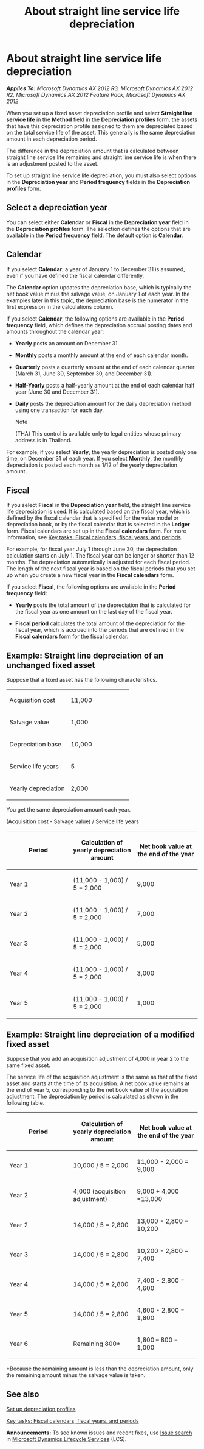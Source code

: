 ﻿---
title: About straight line service life depreciation
TOCTitle: About straight line service life depreciation
ms:assetid: fe3a0dc6-c74d-4303-b886-9d924c31a6b2
ms:mtpsurl: https://technet.microsoft.com/en-us/library/Aa573443(v=AX.60)
ms:contentKeyID: 36060113
ms.date: 05/02/2014
mtps_version: v=AX.60
---

# About straight line service life depreciation 


_**Applies To:** Microsoft Dynamics AX 2012 R3, Microsoft Dynamics AX 2012 R2, Microsoft Dynamics AX 2012 Feature Pack, Microsoft Dynamics AX 2012_

When you set up a fixed asset depreciation profile and select **Straight line service life** in the **Method** field in the **Depreciation profiles** form, the assets that have this depreciation profile assigned to them are depreciated based on the total service life of the asset. This generally is the same depreciation amount in each depreciation period.

The difference in the depreciation amount that is calculated between straight line service life remaining and straight line service life is when there is an adjustment posted to the asset.

To set up straight line service life depreciation, you must also select options in the **Depreciation year** and **Period frequency** fields in the **Depreciation profiles** form.

## Select a depreciation year

You can select either **Calendar** or **Fiscal** in the **Depreciation year** field in the **Depreciation profiles** form. The selection defines the options that are available in the **Period frequency** field. The default option is **Calendar**.

## Calendar

If you select **Calendar**, a year of January 1 to December 31 is assumed, even if you have defined the fiscal calendar differently.

The **Calendar** option updates the depreciation base, which is typically the net book value minus the salvage value, on January 1 of each year. In the examples later in this topic, the depreciation base is the numerator in the first expression in the calculations column.

If you select **Calendar**, the following options are available in the **Period frequency** field, which defines the depreciation accrual posting dates and amounts throughout the calendar year:

  - **Yearly** posts an amount on December 31.

  - **Monthly** posts a monthly amount at the end of each calendar month.

  - **Quarterly** posts a quarterly amount at the end of each calendar quarter (March 31, June 30, September 30, and December 31).

  - **Half-Yearly** posts a half-yearly amount at the end of each calendar half year (June 30 and December 31).

  - **Daily** posts the depreciation amount for the daily depreciation method using one transaction for each day.
    

    > [!NOTE]
    > <P>(THA) This control is available only to legal entities whose primary address is in Thailand.</P>



For example, if you select **Yearly**, the yearly depreciation is posted only one time, on December 31 of each year. If you select **Monthly**, the monthly depreciation is posted each month as 1/12 of the yearly depreciation amount.

## Fiscal

If you select **Fiscal** in the **Depreciation year** field, the straight line service life depreciation is used. It is calculated based on the fiscal year, which is defined by the fiscal calendar that is specified for the value model or depreciation book, or by the fiscal calendar that is selected in the **Ledger** form. Fiscal calendars are set up in the **Fiscal calendars** form. For more information, see [Key tasks: Fiscal calendars, fiscal years, and periods](key-tasks-fiscal-calendars-fiscal-years-and-periods.md).

For example, for fiscal year July 1 through June 30, the depreciation calculation starts on July 1. The fiscal year can be longer or shorter than 12 months. The depreciation automatically is adjusted for each fiscal period. The length of the next fiscal year is based on the fiscal periods that you set up when you create a new fiscal year in the **Fiscal calendars** form.

If you select **Fiscal**, the following options are available in the **Period frequency** field:

  - **Yearly** posts the total amount of the depreciation that is calculated for the fiscal year as one amount on the last day of the fiscal year.

  - **Fiscal period** calculates the total amount of the depreciation for the fiscal year, which is accrued into the periods that are defined in the **Fiscal calendars** form for the fiscal calendar.

## Example: Straight line depreciation of an unchanged fixed asset

Suppose that a fixed asset has the following characteristics.

<table>
<colgroup>
<col style="width: 50%" />
<col style="width: 50%" />
</colgroup>
<tbody>
<tr class="odd">
<td><p>Acquisition cost</p></td>
<td><p>11,000</p></td>
</tr>
<tr class="even">
<td><p>Salvage value</p></td>
<td><p>1,000</p></td>
</tr>
<tr class="odd">
<td><p>Depreciation base</p></td>
<td><p>10,000</p></td>
</tr>
<tr class="even">
<td><p>Service life years</p></td>
<td><p>5</p></td>
</tr>
<tr class="odd">
<td><p>Yearly depreciation</p></td>
<td><p>2,000</p></td>
</tr>
</tbody>
</table>


You get the same depreciation amount each year.

(Acquisition cost - Salvage value) / Service life years

<table>
<colgroup>
<col style="width: 33%" />
<col style="width: 33%" />
<col style="width: 33%" />
</colgroup>
<thead>
<tr class="header">
<th><p>Period</p></th>
<th><p>Calculation of yearly depreciation amount</p></th>
<th><p>Net book value at the end of the year</p></th>
</tr>
</thead>
<tbody>
<tr class="odd">
<td><p>Year 1</p></td>
<td><p>(11,000 - 1,000) / 5 = 2,000</p></td>
<td><p>9,000</p></td>
</tr>
<tr class="even">
<td><p>Year 2</p></td>
<td><p>(11,000 - 1,000) / 5 = 2,000</p></td>
<td><p>7,000</p></td>
</tr>
<tr class="odd">
<td><p>Year 3</p></td>
<td><p>(11,000 - 1,000) / 5 = 2,000</p></td>
<td><p>5,000</p></td>
</tr>
<tr class="even">
<td><p>Year 4</p></td>
<td><p>(11,000 - 1,000) / 5 = 2,000</p></td>
<td><p>3,000</p></td>
</tr>
<tr class="odd">
<td><p>Year 5</p></td>
<td><p>(11,000 - 1,000) / 5 = 2,000</p></td>
<td><p>1,000</p></td>
</tr>
</tbody>
</table>


## Example: Straight line depreciation of a modified fixed asset

Suppose that you add an acquisition adjustment of 4,000 in year 2 to the same fixed asset.

The service life of the acquisition adjustment is the same as that of the fixed asset and starts at the time of its acquisition. A net book value remains at the end of year 5, corresponding to the net book value of the acquisition adjustment. The depreciation by period is calculated as shown in the following table.

<table>
<colgroup>
<col style="width: 33%" />
<col style="width: 33%" />
<col style="width: 33%" />
</colgroup>
<thead>
<tr class="header">
<th><p>Period</p></th>
<th><p>Calculation of yearly depreciation amount</p></th>
<th><p>Net book value at the end of the year</p></th>
</tr>
</thead>
<tbody>
<tr class="odd">
<td><p>Year 1</p></td>
<td><p>10,000 / 5 = 2,000</p></td>
<td><p>11,000 - 2,000 = 9,000</p></td>
</tr>
<tr class="even">
<td><p>Year 2</p></td>
<td><p>4,000 (acquisition adjustment)</p></td>
<td><p>9,000 + 4,000 =13,000</p></td>
</tr>
<tr class="odd">
<td><p>Year 2</p></td>
<td><p>14,000 / 5 = 2,800</p></td>
<td><p>13,000 - 2,800 = 10,200</p></td>
</tr>
<tr class="even">
<td><p>Year 3</p></td>
<td><p>14,000 / 5 = 2,800</p></td>
<td><p>10,200 - 2,800 = 7,400</p></td>
</tr>
<tr class="odd">
<td><p>Year 4</p></td>
<td><p>14,000 / 5 = 2,800</p></td>
<td><p>7,400 - 2,800 = 4,600</p></td>
</tr>
<tr class="even">
<td><p>Year 5</p></td>
<td><p>14,000 / 5 = 2,800</p></td>
<td><p>4,600 - 2,800 = 1,800</p></td>
</tr>
<tr class="odd">
<td><p>Year 6</p></td>
<td><p>Remaining 800*</p></td>
<td><p>1,800 – 800 = 1,000</p></td>
</tr>
</tbody>
</table>


\*Because the remaining amount is less than the depreciation amount, only the remaining amount minus the salvage value is taken.

## See also

[Set up depreciation profiles](set-up-depreciation-profiles.md)

[Key tasks: Fiscal calendars, fiscal years, and periods](key-tasks-fiscal-calendars-fiscal-years-and-periods.md)

  
**Announcements:** To see known issues and recent fixes, use [Issue search](http://go.microsoft.com/fwlink/?linkid=389258) in [Microsoft Dynamics Lifecycle Services](http://go.microsoft.com/fwlink/?linkid=306505) (LCS).

